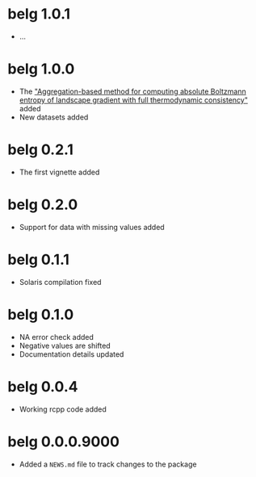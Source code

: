 # belg 1.0.1

* ...

# belg 1.0.0

* The ["Aggregation-based method for computing absolute Boltzmann entropy of landscape gradient with full thermodynamic consistency"](https://doi.org/10.1007/s10980-019-00854-3) added
* New datasets added

# belg 0.2.1

* The first vignette added

# belg 0.2.0

* Support for data with missing values added

# belg 0.1.1

* Solaris compilation fixed

# belg 0.1.0

* NA error check added
* Negative values are shifted
* Documentation details updated

# belg 0.0.4

* Working rcpp code added

# belg 0.0.0.9000

* Added a `NEWS.md` file to track changes to the package
